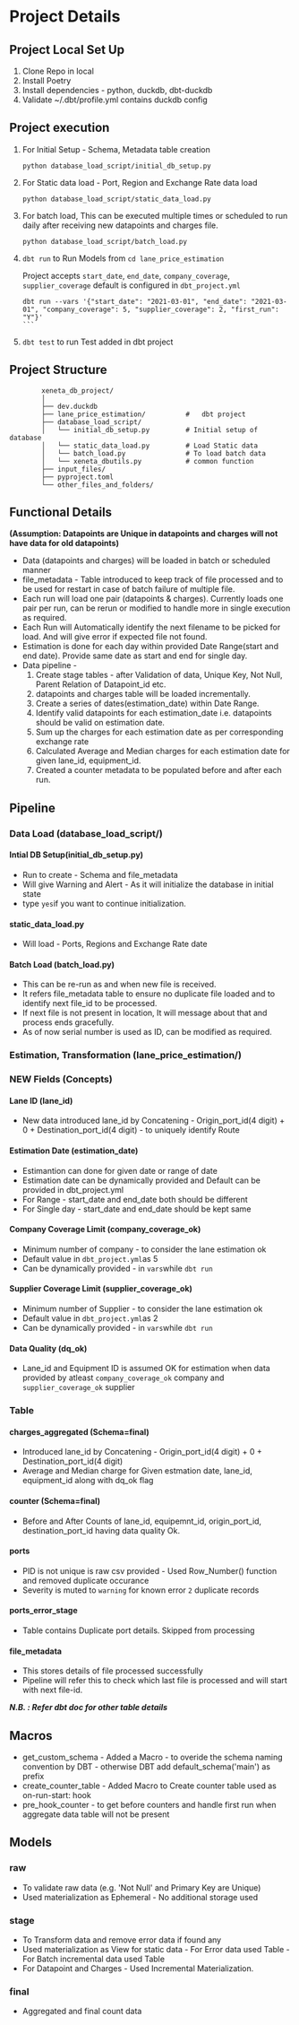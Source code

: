 # Project Details

## Project Local Set Up 
1. Clone Repo in local
2. Install Poetry 
3. Install dependencies - python, duckdb, dbt-duckdb
4. Validate ~/.dbt/profile.yml contains duckdb config 

## Project execution 
1. For Initial Setup - Schema, Metadata table creation 
   
    ```console
    python database_load_script/initial_db_setup.py
    ``` 
2. For Static data load - Port, Region and Exchange Rate data load
    ``` 
    python database_load_script/static_data_load.py 
    ```
3. For batch load, This can be executed multiple times or scheduled to run daily after receiving new datapoints and charges file.
    ```
    python database_load_script/batch_load.py
    ```
4. `dbt run` to Run Models from `cd lane_price_estimation`
    
    Project accepts `start_date`, `end_date`, `company_coverage`, `supplier_coverage`
    default is configured in `dbt_project.yml`

    ````
    dbt run --vars '{"start_date": "2021-03-01", "end_date": "2021-03-01", "company_coverage": 5, "supplier_coverage": 2, "first_run": "Y"}'
    ```
5. `dbt test` to run Test added in dbt project



## Project Structure

            xeneta_db_project/
            │
            ├── dev.duckdb
            ├── lane_price_estimation/          #   dbt project
            ├── database_load_script/           
            │   └── initial_db_setup.py         # Initial setup of database
            │   └── static_data_load.py         # Load Static data
            │   └── batch_load.py               # To load batch data
            │   └── xeneta_dbutils.py           # common function
            ├── input_files/
            ├── pyproject.toml
            └── other_files_and_folders/


## Functional Details
**(Assumption: Datapoints are Unique in datapoints and charges will not have data for old datapoints)**
* Data (datapoints and charges) will be loaded in batch or scheduled manner
* file_metadata - Table introduced to keep track of file processed and to be used for restart in case of batch failure of multiple file.
* Each run will load one pair (datapoints & charges). Currently loads one pair per run, can be rerun or modified to handle more in single execution as required.
* Each Run will Automatically identify the next filename to be picked for load. And will give error if expected file not found.
* Estimation is done for each day within provided Date Range(start and end date). Provide same date as start and end for single day.
* Data pipeline - 
    1. Create stage tables - after Validation of data, Unique Key, Not Null, Parent Relation of Datapoint_id etc.
    2. datapoints and charges table will be loaded incrementally.
    3. Create a series of dates(estimation_date) within Date Range.
    4. Identify valid datapoints for each estimation_date i.e. datapoints should be valid on estimation date.
    5. Sum up the charges for each estimation date as per corresponding exchange rate
    6. Calculated Average and Median charges for each estimation date for given lane_id, equipment_id.
    7. Created a counter metadata to be populated before and after each run.

## Pipeline

### Data Load (database_load_script/)

#### Intial DB Setup(initial_db_setup.py)
* Run to create - Schema and file_metadata
* Will give Warning and Alert - As it will initialize the database in initial state
* type `yes`if you want to continue initialization.

#### static_data_load.py
* Will load - Ports, Regions and Exchange Rate date

#### Batch Load (batch_load.py)
* This can be re-run as and when new file is received.
* It refers file_metadata table to ensure no duplicate file loaded and to identify next file_id to be processed.
* If next file is not present in location, It will message about that and process ends gracefully.
* As of now serial number is used as ID, can be modified as required.


### Estimation, Transformation (lane_price_estimation/)

### NEW Fields (Concepts)

#### Lane ID (lane_id)
* New data introduced lane_id by Concatening - Origin_port_id(4 digit) + 0 + Destination_port_id(4 digit) - to uniquely identify Route

#### Estimation Date (estimation_date)
* Estimantion can done for given date or range of date 
* Estimation date can be dynamically provided and Default can be provided in dbt_project.yml
* For Range - start_date and end_date both should be different
* For Single day - start_date and end_date should be kept same

#### Company Coverage Limit (company_coverage_ok)
* Minimum number of company - to consider the lane estimation ok
* Default value in `dbt_project.yml`as 5
* Can be dynamically provided - in `vars`while `dbt run`

#### Supplier Coverage Limit (supplier_coverage_ok)
* Minimum number of Supplier - to consider the lane estimation ok
* Default value in `dbt_project.yml`as 2
* Can be dynamically provided - in `vars`while `dbt run`

#### Data Quality (dq_ok)
* Lane_id and Equipment ID is assumed OK for estimation when data provided by atleast `company_coverage_ok` company and `supplier_coverage_ok` supplier

### Table 

#### charges_aggregated (Schema=final)
* Introduced lane_id by Concatening - Origin_port_id(4 digit) + 0 + Destination_port_id(4 digit) 
* Average and Median charge for Given estmation date, lane_id, equipment_id along with dq_ok flag

#### counter (Schema=final)
* Before and After Counts of lane_id, equipemnt_id, origin_port_id, destination_port_id having data quality Ok.

#### ports
* PID is not unique is raw csv provided - Used Row_Number() function and removed duplicate occurance
* Severity is muted to  `warning` for known error `2` duplicate records

#### ports_error_stage
* Table contains Duplicate port details. Skipped from processing

#### file_metadata
* This stores details of file processed successfully 
* Pipeline will refer this to check which last file is processed and will start with next file-id.

***N.B. : Refer dbt doc for other table details***


## Macros
* get_custom_schema - Added a Macro - to overide the schema naming convention by DBT - otherwise DBT add default_schema('main') as prefix 
* create_counter_table - Added Macro to Create counter table used as on-run-start: hook 
* pre_hook_counter - to get before counters and handle first run when aggregate data table will not be present

## Models

### raw
* To validate raw data (e.g. 'Not Null' and Primary Key are Unique)
* Used materialization as Ephemeral - No additional storage used

### stage
* To Transform data and remove error data if found any
* Used materialization as View for static data - For Error data used Table - For Batch incremental data used Table
* For Datapoint and Charges - Used Incremental Materialization.

### final
* Aggregated and final count data


